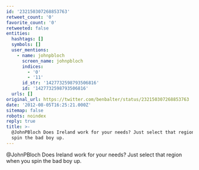 ```yaml
---
id: '232150307268853763'
retweet_count: '0'
favorite_count: '0'
retweeted: false
entities:
  hashtags: []
  symbols: []
  user_mentions:
    - name: johnpbloch
      screen_name: johnpbloch
      indices:
        - '0'
        - '11'
      id_str: '1427732598793506816'
      id: '1427732598793506816'
  urls: []
original_url: https://twitter.com/benbalter/status/232150307268853763
date: '2012-08-05T16:25:21.000Z'
sitemap: false
robots: noindex
reply: true
title: >-
  @JohnPBloch Does Ireland work for your needs? Just select that region when you
  spin the bad boy up.
---
```


@JohnPBloch Does Ireland work for your needs? Just select that region when you spin the bad boy up.